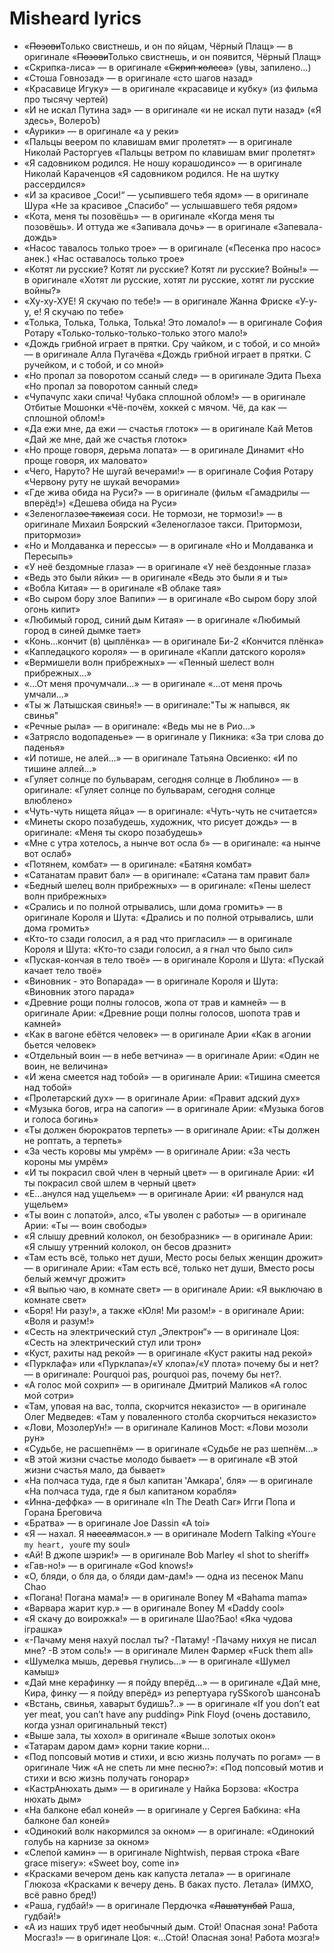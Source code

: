 # Misheard lyrics

* «~~Позови~~Только свистнешь, и он по яйцам, Чёрный Плащ» — в оригинале «~~Позови~~Только свистнешь, и он появится, Чёрный Плащ»
* «Скрипка-лиса» — в оригинале «~~Скрип колеса~~» (увы, запилено…)
* «Стоша Говнозад» — в оригинале «сто шагов назад»
* «Красавице Игуку» — в оригинале «красавице и кубку» (из фильма про тысячу чертей)
* «И не искал Путина зад» — в оригинале «и не искал пути назад» («Я здесь», ВолероЪ)
* «Аурики» — в оригинале «а у реки»
* «Пальцы веером по клавишам вмиг пролетят» — в оригинале Николай Расторгуев «Пальцы ветром по клавишам вмиг пролетят»
* «Я садовником родился. Не ношу корашодинсо» — в оригинале Николай Караченцов «Я садовником родился. Не на шутку рассердился»
* «И за красивое „Соси!“ — усыпившего тебя ядом» — в оригинале Шура «Не за красивое „Спасибо“ — услышавшего тебя рядом»
* «Кота, меня ты позовёшь» — в оригинале «Когда меня ты позовёшь». И оттуда же «Запивала дочь» — в оригинале «Запевала-дождь»
* «Насос тавалось только трое» — в оригинале («Песенка про насос» анек.) «Наc оставалось только трое»
* «Котят ли русские? Котят ли русские? Котят ли русские? Войны!» — в оригинале «Хотят ли русские, хотят ли русские, хотят ли русские войны?»
* «Ху-ху-ХУЕ! Я скучаю по тебе!» — в оригинале Жанна Фриске «У-у-у, е! Я скучаю по тебе»
* «Толька, Толька, Толька, Толька! Это ломало!» — в оригинале София Ротару «Только-только-только-только этого мало!»
* «Дождь грибной играет в прятки. Сру чайком, и с тобой, и со мной» — в оригинале Алла Пугачёва «Дождь грибной играет в прятки. С ручейком, и с тобой, и со мной»
* «Но пропал за поворотом ссаный след» — в оригинале Эдита Пьеха «Но пропал за поворотом санный след»
* «Чупачупс хаки спича! Чубака сплошной облом!» — в оригинале Отбитые Мошонки «Чё-почём, хоккей с мячом. Чё, да как — сплошной облом!»
* «Да ежи мне, да ежи — счастья глоток» — в оригинале Кай Метов «Дай же мне, дай же счастья глоток»
* «Но проще говоря, дерьма лопата» — в оригинале Динамит «Но проще говоря, их маловато»
* «Чего, Наруто? Не шугай вечерами!» — в оригинале София Ротару «Червону руту не шукай вечорами»
* «Где жива обида на Руси?» — в оригинале (фильм «Гамадрилы — вперёд!») «Дешева обида на Руси»
* «Зеленоглаз~~ое такси~~ая соси. Не тормози, не тормози!» — в оригинале Михаил Боярский «Зеленоглазое такси. Притормози, притормози»
* «Но и Молдаванка и перессы» — в оригинале «Но и Молдаванка и Пересыпь»
* «У неё бездомные глаза» — в оригинале «У неё бездонные глаза»
* «Ведь это были яйки» — в оригинале «Ведь это были я и ты»
* «Вобла Китая» — в оригинале «В облаке тая»
* «Во сыром бору злое Вапипи» — в оригинале «Во сыром бору злой огонь кипит»
* «Любимый город, синий дым Китая» — в оригинале «Любимый город в синей дымке тает»
* «Конь…кончит (в) цыплёнка» — в оригинале Би-2 «Кончится плёнка»
* «Капледацкого короля» — в оригинале «Капли датского короля»
* «Вермишели волн прибрежных» — «Пенный шелест волн прибрежных…»
* «…От меня прочумчали…» — в оригинале «…от меня прочь умчали…»
* «Ты ж Латышская свинья!» — в оригинале:"Ты ж напывся, як свинья"
* «Речные рыла» — в оригинале: «Ведь мы не в Рио…»
* «Затрясло водопаденье» — в оригинале у Пикника: «За три слова до паденья»
* «И потише, не алей…» — в оригинале Татьяна Овсиенко: «И по тишине аллей…»
* «Гуляет солнце по бульварам, сегодня солнце в Люблино» — в оригинале: «Гуляет солнце по бульварам, сегодня солнце влюблено»
* «Чуть-чуть нищета яйца» — в оригинале: «Чуть-чуть не считается»
* «Минеты скоро позабудешь, художник, что рисует дождь» — в оригинале: «Меня ты скоро позабудешь»
* «Мне с утра хотелось, а нынче вот осла б» — в оригинале: «а нынче вот ослаб»
* «Потянем, комбат» — в оригинале: «Батяня комбат»
* «Сатанатам правит бал» — в оригинале: «Сатана там правит бал»
* «Бедный шелец волн прибрежных» — в оригинале: «Пены шелест волн прибрежных»
* «Срались и по полной отрывались, шли дома громить» — в оригинале Короля и Шута: «Дрались и по полной отрывались, шли дома громить»
* «Кто-то сзади голосил, а я рад что пригласил» — в оригинале Короля и Шута: «Кто-то сзади голосил, а я гнал что было сил»
* «Пуская-кончая в тело твоё» — в оригинале Короля и Шута: «Пускай качает тело твоё»
* «Виновник - это Вопарада» — в оригинале Короля и Шута: «Виновник этого парада»
* «Древние рощи полны голосов, жопа от трав и камней» — в оригинале Арии: «Древние рощи полны голосов, шопота трав и камней»
* «Как в вагоне ебётся человек» — в оригинале Арии «Как в агонии бьется человек»
* «Отдельный воин — в небе ветчина» — в оригинале Арии: «Один не воин, не величина»
* «И жена смеется над тобой» — в оригинале Арии: «Тишина смеется над тобой»
* «Пролетарский дух» — в оригинале Арии: «Правит адский дух»
* «Музыка богов, игра на сапоги» — в оригинале Арии: «Музыка богов и голоса богинь»
* «Ты должен бюрократов терпеть» — в оригинале Арии: «Ты должен не роптать, а терпеть»
* «За честь коровы мы умрём» — в оригинале Арии: «За честь короны мы умрём»
* «И ты покрасил свой член в черный цвет» — в оригинале Арии: «И ты покрасил свой шлем в черный цвет»
* «Е…анулся над ущельем» — в оригинале Арии: «И рванулся над ущельем»
* «Ты воин с лопатой», алсо, «Ты уволен с работы» — в оригинале Арии: «Ты — воин свободы»
* «Я слышу древний колокол, он безобразник» — в оригинале Арии: «Я слышу утренний колокол, он бесов дразнит»
* «Там есть всё, только нет души, Место росы белых женщин дрожит» — в оригинале Арии: «Там есть всё, только нет души, Вместо росы белый жемчуг дрожит»
* «Я выпью чаю, в комнате свет» — в оригинале Арии: «Я выключаю в комнате свет»
* «Боря! Ни разу!», а также «Юля! Ми разом!» - в оригинале Арии: «Воля и разум!»
* «Сесть на электрический стул „Электрон“» — в оригинале Цоя: «Сесть на электрический стул или трон»
* «Куст, рахиты над рекой» — в оригинале «Куст ракиты над рекой»
* «Пурклафа» или «Пурклапа»/«У клопа»/«У плота» почему бы и нет? — в оригинале: Pourquoi pas, pourquoi pas, почему бы нет?.
* «А голос мой сохрип» — в оригинале Дмитрий Маликов «А голос мой сотри»
* «Там, уповая на вас, толпа, скорчится неказисто» — в оригинале Олег Медведев: «Там у поваленного столба скорчиться неказисто»
* «Лови, МозолерУн!» — в оригинале Калинов Мост: «Лови мозоли рун»
* «Судьбе, не расшепнём» — в оригинале «Судьбе не раз шепнём…»
* «В этой жизни счастье молодо бывает» — в оригинале «В этой жизни счастья мало, да бывает»
* «На полчаса туда, где я был капитан 'Амкара', бля» — в оригинале «На полчаса туда, где я был капитаном корабля»
* «Инна-деффка» — в оригинале «In The Death Car» Игги Попа и Горана Бреговича
* «Братва» — в оригинале Joe Dassin «A toi»
* «Я — нахал. Я ~~нассал~~масон.» — в оригинале Modern Talking «You`re my heart, you`re my soul»
* «Ай! В джопе шэрик!» — в оригинале Bob Marley «I shot to sheriff»
* «Гав-но!» — в оригинале «God knows!»
* «О, бляди, о бля да, о бляди дам-дам!» — одна из песенок Manu Chao
* «Погана! Погана мама!» — в оригинале Boney M «Bahama mama»
* «Варвара жарит кур.» — в оригинале Boney M «Daddy cool»
* «Я скачу до воирожка!» — в оригинале Шао?Бао! «Яка чудова іграшка»
* «-Пачаму меня нахуй послал ты? -Патаму! -Пачаму нихуя не писал мне? -В этом соль!» — в оригинале Милен Фармер «Fuck them all»
* «Шумелка мышь, деревья гнулись…» — в оригинале «Шумел камыш»
* «Дай мне керафинку — я пойду вперёд…» — в оригинале «Дай мне, Кира, финку — я пойду вперёд» из репертуара rуSSкогоЪ шансонаЪ
* «Встань, свинья, хаварыт будишь?..» — в оригинале «If you don’t eat yer meat, you can’t have any pudding» Pink Floyd (очень доставило, когда узнал оригинальный текст)
* «Выше зала, ты хохол» в оригинале «Выше золотых окон»
* «Татарам даром дам» корни такие корни…
* «Под попсовый мотив и стихи, и всю жизнь получать по рогам» — в оригинале Чиж «А не спеть ли мне песню?»: «Под попсовый мотив и стихи и всю жизнь получать гонорар»
* «КастрАнюхать дым» — в оригинале у Найка Борзова: «Костра нюхать дым»
* «На балконе ебал коней» — в оригинале у Сергея Бабкина: «На балконе бал коней»
* «Одинoкий волк накормился за окном» — в оригинале: «Одинокий голубь на карнизе за окном»
* «Слепой камин» — в оригинале Nightwish, первая строка «Bare grace misery»: «Sweet boy, come in»
* «Красками вечером день как капуста летала» — в оригинале Глюкоза «Красками к вечеру день. В баках пусто. Летала» (ИМХО, всё равно бред!)
* «Раша, гудбай!» — в оригинале Пердючка «~~Лашатунбай~~ Раша, гудбай!»
* «А из наших труб идет необычный дым. Стой! Опасная зона! Работа Мосгаз!» — в оригинале Цоя: «...Стой! Опасная зона! Работа мозга!»
